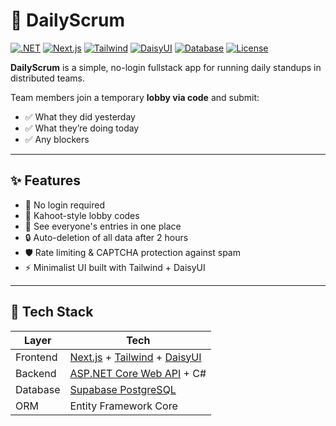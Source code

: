 # 🧠 DailyScrum

[![.NET](https://img.shields.io/badge/Backend-.NET%209-blueviolet?logo=dotnet)](https://dotnet.microsoft.com/)
[![Next.js](https://img.shields.io/badge/Frontend-Next.js-black?logo=next.js)](https://nextjs.org/)
[![Tailwind](https://img.shields.io/badge/Styling-Tailwind%20CSS-38bdf8?logo=tailwindcss)](https://tailwindcss.com/)
[![DaisyUI](https://img.shields.io/badge/UI-DaisyUI-facc15?logo=tailwindcss)](https://daisyui.com/)
[![Database](https://img.shields.io/badge/Database-Supabase-3ecf8e?logo=supabase)](https://supabase.com/)
[![License](https://img.shields.io/badge/License-MIT-green.svg)](LICENSE)

**DailyScrum** is a simple, no-login fullstack app for running daily standups in distributed teams.

Team members join a temporary **lobby via code** and submit:
- ✅ What they did yesterday
- ✅ What they’re doing today
- ✅ Any blockers

---

## ✨ Features

- 🔑 No login required
- 🎯 Kahoot-style lobby codes
- 👥 See everyone's entries in one place
- 🔒 Auto-deletion of all data after 2 hours
- 🛡️ Rate limiting & CAPTCHA protection against spam
- ⚡ Minimalist UI built with Tailwind + DaisyUI

---

## 🧱 Tech Stack

| Layer       | Tech              |
|-------------|-------------------|
| Frontend    | [Next.js](https://nextjs.org/) + [Tailwind](https://tailwindcss.com/) + [DaisyUI](https://daisyui.com/) |
| Backend     | [ASP.NET Core Web API](https://learn.microsoft.com/en-us/aspnet/core/) + C# |
| Database    | [Supabase PostgreSQL](https://supabase.com/) |
| ORM         | Entity Framework Core |
